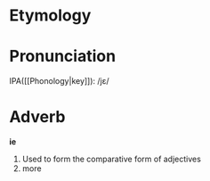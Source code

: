 # Etymology
# Pronunciation
IPA([[Phonology|key]]): /jɛ/
# Adverb
**ie**
1. Used to form the comparative form of adjectives
2. more